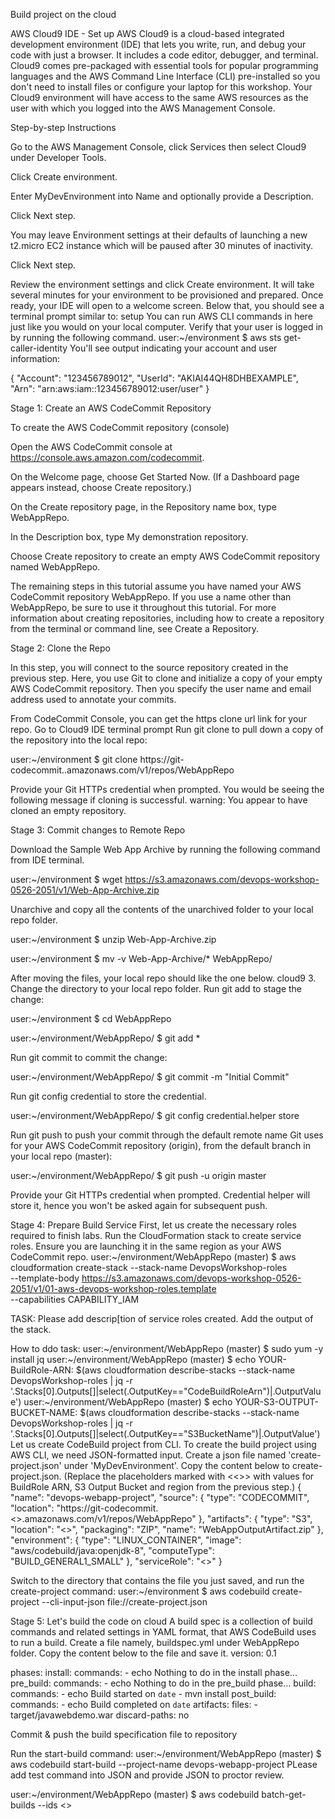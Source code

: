 Build project on the cloud

AWS Cloud9 IDE - Set up
AWS Cloud9 is a cloud-based integrated development environment (IDE) that lets you write, run, and debug your code with just a browser. 
It includes a code editor, debugger, and terminal. 
Cloud9 comes pre-packaged with essential tools for popular programming languages and the AWS Command Line Interface (CLI) pre-installed so you don't need to install files or configure your laptop for this workshop. 
Your Cloud9 environment will have access to the same AWS resources as the user with which you logged into the AWS Management Console.


Step-by-step Instructions

Go to the AWS Management Console, click Services then select Cloud9 under Developer Tools.

Click Create environment.

Enter MyDevEnvironment into Name and optionally provide a Description.

Click Next step.

You may leave Environment settings at their defaults of launching a new t2.micro EC2 instance which will be paused after 30 minutes of inactivity.

Click Next step.

Review the environment settings and click Create environment. 
It will take several minutes for your environment to be provisioned and prepared.
Once ready, your IDE will open to a welcome screen. 
Below that, you should see a terminal prompt similar to: setup 
You can run AWS CLI commands in here just like you would on your local computer. Verify that your user is logged in by running the following command.
user:~/environment $ aws sts get-caller-identity
You'll see output indicating your account and user information:

{
    "Account": "123456789012",
    "UserId": "AKIAI44QH8DHBEXAMPLE",
    "Arn": "arn:aws:iam::123456789012:user/user"
}

Stage 1: Create an AWS CodeCommit Repository

To create the AWS CodeCommit repository (console)

Open the AWS CodeCommit console at https://console.aws.amazon.com/codecommit.

On the Welcome page, choose Get Started Now. (If a Dashboard page appears instead, choose Create repository.)

On the Create repository page, in the Repository name box, type WebAppRepo.

In the Description box, type My demonstration repository.

Choose Create repository to create an empty AWS CodeCommit repository named WebAppRepo.

The remaining steps in this tutorial assume you have named your AWS CodeCommit repository WebAppRepo. 
If you use a name other than WebAppRepo, be sure to use it throughout this tutorial.
 For more information about creating repositories, including how to create a repository from the terminal or command line, see Create a Repository.

Stage 2: Clone the Repo

In this step, you will connect to the source repository created in the previous step. Here, you use Git to clone and initialize a copy of your empty AWS CodeCommit repository. Then you specify the user name and email address used to annotate your commits.

From CodeCommit Console, you can get the https clone url link for your repo.
Go to Cloud9 IDE terminal prompt
Run git clone to pull down a copy of the repository into the local repo:

user:~/environment $ git clone https://git-codecommit.<YOUR-REGION>.amazonaws.com/v1/repos/WebAppRepo

Provide your Git HTTPs credential when prompted. You would be seeing the following message if cloning is successful. warning: You appear to have cloned an empty repository.

Stage 3: Commit changes to Remote Repo

Download the Sample Web App Archive by running the following command from IDE terminal.

user:~/environment $ wget https://s3.amazonaws.com/devops-workshop-0526-2051/v1/Web-App-Archive.zip

Unarchive and copy all the contents of the unarchived folder to your local repo folder.

user:~/environment $ unzip Web-App-Archive.zip

user:~/environment $ mv -v Web-App-Archive/* WebAppRepo/

After moving the files, your local repo should like the one below. cloud9 3. Change the directory to your local repo folder. Run git add to stage the change:

user:~/environment $ cd WebAppRepo

user:~/environment/WebAppRepo/ $ git add *

Run git commit to commit the change:

user:~/environment/WebAppRepo/ $ git commit -m "Initial Commit"

Run git config credential to store the credential.

user:~/environment/WebAppRepo/ $ git config credential.helper store

Run git push to push your commit through the default remote name Git uses for your AWS CodeCommit repository (origin), from the default branch in your local repo (master):

user:~/environment/WebAppRepo/ $ git push -u origin master

Provide your Git HTTPs credential when prompted. Credential helper will store it, hence you won't be asked again for subsequent push.


Stage 4: Prepare Build Service
First, let us create the necessary roles required to finish labs. Run the CloudFormation stack to create service roles. Ensure you are launching it in the same region as your AWS CodeCommit repo.
user:~/environment/WebAppRepo (master) $ aws cloudformation create-stack --stack-name DevopsWorkshop-roles \
--template-body https://s3.amazonaws.com/devops-workshop-0526-2051/v1/01-aws-devops-workshop-roles.template \
--capabilities CAPABILITY_IAM

TASK:
Please add descrip[tion of service roles created. Add the output of the stack.


How to ddo task:
user:~/environment/WebAppRepo (master) $ sudo yum -y install jq
user:~/environment/WebAppRepo (master) $ echo YOUR-BuildRole-ARN: $(aws cloudformation describe-stacks --stack-name DevopsWorkshop-roles | jq -r '.Stacks[0].Outputs[]|select(.OutputKey=="CodeBuildRoleArn")|.OutputValue')
user:~/environment/WebAppRepo (master) $ echo YOUR-S3-OUTPUT-BUCKET-NAME: $(aws cloudformation describe-stacks --stack-name DevopsWorkshop-roles | jq -r '.Stacks[0].Outputs[]|select(.OutputKey=="S3BucketName")|.OutputValue')
Let us create CodeBuild project from CLI. To create the build project using AWS CLI, we need JSON-formatted input. Create a json file named 'create-project.json' under 'MyDevEnvironment'.  Copy the content below to create-project.json. (Replace the placeholders marked with <<>> with values for BuildRole ARN, S3 Output Bucket and region from the previous step.)
{
  "name": "devops-webapp-project",
  "source": {
    "type": "CODECOMMIT",
    "location": "https://git-codecommit.<<REPLACE-YOUR-REGION-ID>>.amazonaws.com/v1/repos/WebAppRepo"
  },
  "artifacts": {
    "type": "S3",
    "location": "<<REPLACE-YOUR-S3-OUTPUT-BUCKET-NAME>>",
    "packaging": "ZIP",
    "name": "WebAppOutputArtifact.zip"
  },
  "environment": {
    "type": "LINUX_CONTAINER",
    "image": "aws/codebuild/java:openjdk-8",
    "computeType": "BUILD_GENERAL1_SMALL"
  },
  "serviceRole": "<<REPLACE-YOUR-BuildRole-ARN>>"
}

Switch to the directory that contains the file you just saved, and run the create-project command:
user:~/environment $ aws codebuild create-project --cli-input-json file://create-project.json


Stage 5: Let's build the code on cloud
A build spec is a collection of build commands and related settings in YAML format, that AWS CodeBuild uses to run a build. Create a file namely, buildspec.yml under WebAppRepo folder. Copy the content below to the file and save it.
version: 0.1

phases:
  install:
    commands:
      - echo Nothing to do in the install phase...
  pre_build:
    commands:
      - echo Nothing to do in the pre_build phase...
  build:
    commands:
      - echo Build started on `date`
      - mvn install
  post_build:
    commands:
      - echo Build completed on `date`
artifacts:
  files:
    - target/javawebdemo.war
  discard-paths: no

Commit & push the build specification file to repository

Run the start-build command:
user:~/environment/WebAppRepo (master) $ aws codebuild start-build --project-name devops-webapp-project
PLease add test command into JSON and provide JSON to proctor review.


user:~/environment/WebAppRepo (master) $ aws codebuild batch-get-builds --ids <<ID>>

